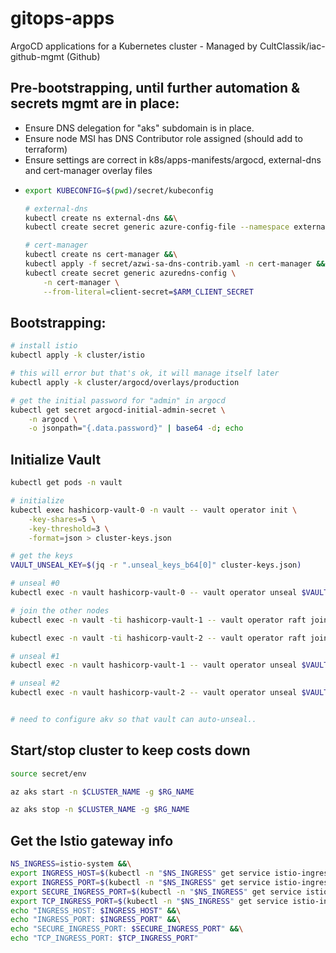 # gitops-apps
ArgoCD applications for a Kubernetes cluster - Managed by CultClassik/iac-github-mgmt (Github)

## Pre-bootstrapping, until further automation & secrets mgmt are in place:
* Ensure DNS delegation for "aks" subdomain is in place.
* Ensure node MSI has DNS Contributor role assigned (should add to terraform)
* Ensure settings are correct in k8s/apps-manifests/argocd, external-dns and cert-manager overlay files
* 
    ```bash
    export KUBECONFIG=$(pwd)/secret/kubeconfig

    # external-dns
    kubectl create ns external-dns &&\
    kubectl create secret generic azure-config-file --namespace external-dns --from-file ./secret/azure.json

    # cert-manager
    kubectl create ns cert-manager &&\
    kubectl apply -f secret/azwi-sa-dns-contrib.yaml -n cert-manager &&\
    kubectl create secret generic azuredns-config \
        -n cert-manager \
        --from-literal=client-secret=$ARM_CLIENT_SECRET
    ```

## Bootstrapping:
```bash
# install istio
kubectl apply -k cluster/istio

# this will error but that's ok, it will manage itself later
kubectl apply -k cluster/argocd/overlays/production

# get the initial password for "admin" in argocd
kubectl get secret argocd-initial-admin-secret \
    -n argocd \
    -o jsonpath="{.data.password}" | base64 -d; echo
```

## Initialize Vault
```bash
kubectl get pods -n vault

# initialize
kubectl exec hashicorp-vault-0 -n vault -- vault operator init \
    -key-shares=5 \
    -key-threshold=3 \
    -format=json > cluster-keys.json

# get the keys
VAULT_UNSEAL_KEY=$(jq -r ".unseal_keys_b64[0]" cluster-keys.json)

# unseal #0
kubectl exec -n vault hashicorp-vault-0 -- vault operator unseal $VAULT_UNSEAL_KEY

# join the other nodes
kubectl exec -n vault -ti hashicorp-vault-1 -- vault operator raft join http://hashicorp-vault-0.vault-internal:8200

kubectl exec -n vault -ti hashicorp-vault-2 -- vault operator raft join http://hashicorp-vault-0.vault-internal:8200

# unseal #1
kubectl exec -n vault hashicorp-vault-1 -- vault operator unseal $VAULT_UNSEAL_KEY

# unseal #2
kubectl exec -n vault hashicorp-vault-2 -- vault operator unseal $VAULT_UNSEAL_KEY


# need to configure akv so that vault can auto-unseal..
```

## Start/stop cluster to keep costs down
```bash
source secret/env

az aks start -n $CLUSTER_NAME -g $RG_NAME

az aks stop -n $CLUSTER_NAME -g $RG_NAME
```

## Get the Istio gateway info
```bash
NS_INGRESS=istio-system &&\
export INGRESS_HOST=$(kubectl -n "$NS_INGRESS" get service istio-ingressgateway -o jsonpath='{.status.loadBalancer.ingress[0].ip}') &&\
export INGRESS_PORT=$(kubectl -n "$NS_INGRESS" get service istio-ingressgateway -o jsonpath='{.spec.ports[?(@.name=="http2")].port}') &&\
export SECURE_INGRESS_PORT=$(kubectl -n "$NS_INGRESS" get service istio-ingressgateway -o jsonpath='{.spec.ports[?(@.name=="https")].port}') &&\
export TCP_INGRESS_PORT=$(kubectl -n "$NS_INGRESS" get service istio-ingressgateway -o jsonpath='{.spec.ports[?(@.name=="tcp")].port}') &&\
echo "INGRESS_HOST: $INGRESS_HOST" &&\
echo "INGRESS_PORT: $INGRESS_PORT" &&\
echo "SECURE_INGRESS_PORT: $SECURE_INGRESS_PORT" &&\
echo "TCP_INGRESS_PORT: $TCP_INGRESS_PORT"
```